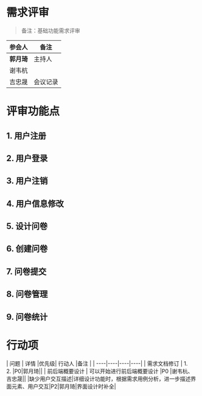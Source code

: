 # 需求评审
> 备注：基础功能需求评审


|  参会人   | 备注 |
|  ----  | ----   |
| **郭月琦**| 主持人 |
| 谢韦杭|  |
| 吉忠晟| 会议记录 |


# 评审功能点

## 1. 用户注册
## 2. 用户登录
## 3. 用户注销
## 4. 用户信息修改
## 5. 设计问卷
## 6. 创建问卷
## 7. 问卷提交
## 8. 问卷管理
## 9. 问卷统计

# 行动项

| 问题 | 详情 |优先级| 行动人 |备注 |
| ----|----|----|----|
| 需求文档修订 | 1. <br>2.  |P0|郭月琦||
| 前后端概要设计 | 可以开始进行前后端概要设计 |P0 |谢韦杭、吉忠晟||
|缺少用户交互描述|详细设计功能时，根据需求用例分析，进一步描述界面元素、用户交互|P2|郭月琦|界面设计时补全|